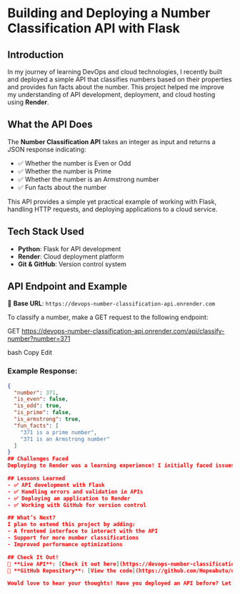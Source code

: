 # Building and Deploying a Number Classification API with Flask

## Introduction
In my journey of learning DevOps and cloud technologies, I recently built and deployed a simple API that classifies numbers based on their properties and provides fun facts about the number. This project helped me improve my understanding of API development, deployment, and cloud hosting using **Render**.

## What the API Does
The **Number Classification API** takes an integer as input and returns a JSON response indicating:
- ✅ Whether the number is Even or Odd
- ✅ Whether the number is Prime
- ✅ Whether the number is an Armstrong number
- ✅ Fun facts about the number

This API provides a simple yet practical example of working with Flask, handling HTTP requests, and deploying applications to a cloud service.

## Tech Stack Used
- **Python**: Flask for API development
- **Render**: Cloud deployment platform
- **Git & GitHub**: Version control system

## API Endpoint and Example
📌 **Base URL**: `https://devops-number-classification-api.onrender.com`

To classify a number, make a GET request to the following endpoint:

GET https://devops-number-classification-api.onrender.com/api/classify-number?number=371

bash
Copy
Edit

### Example Response:

```json
{
  "number": 371,
  "is_even": false,
  "is_odd": true,
  "is_prime": false,
  "is_armstrong": true,
  "fun_facts": [
    "371 is a prime number",
    "371 is an Armstrong number"
  ]
}
## Challenges Faced
Deploying to Render was a learning experience! I initially faced issues with ensuring the API responded correctly after deployment, but I resolved them by carefully configuring my Flask application and managing dependencies properly.

## Lessons Learned
- ✅ API development with Flask
- ✅ Handling errors and validation in APIs
- ✅ Deploying an application to Render
- ✅ Working with GitHub for version control

## What’s Next?
I plan to extend this project by adding:
- A frontend interface to interact with the API
- Support for more number classifications
- Improved performance optimizations

## Check It Out!
🔗 **Live API**: [Check it out here](https://devops-number-classification-api.onrender.com/api/classify-number?number=371)  
🔗 **GitHub Repository**: [View the code](https://github.com/Hopeabutu/devops-number-classification-api)

Would love to hear your thoughts! Have you deployed an API before? Let’s connect and learn together! 🚀
